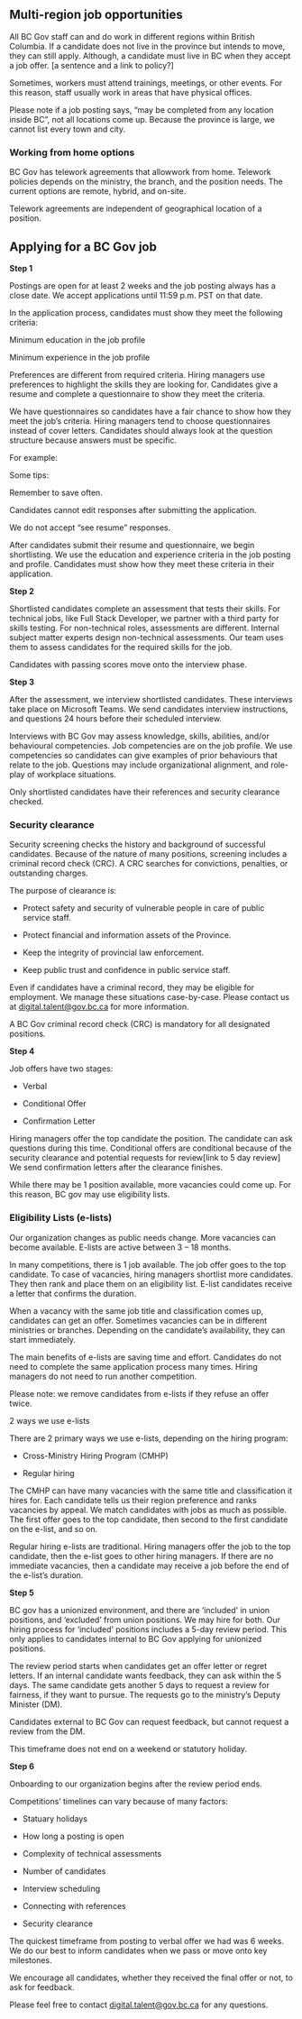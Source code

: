 ## Multi-region job opportunities 

 

All BC Gov staff can and do work in different regions within British Columbia.  If a candidate does not live in the province but intends to move, they can still apply. Although, a candidate must live in BC when they accept a job offer. [a sentence and a link to policy?] 

Sometimes, workers must attend trainings, meetings, or other events. For this reason, staff usually work in areas that have physical offices. 

Please note if a job posting says, “may be completed from any location inside BC”, not all locations come up. Because the province is large, we cannot list every town and city. 

 

### Working from home options 

 

BC Gov has telework agreements that allowwork from home. Telework policies depends on the ministry, the branch, and the position needs. The current options are remote, hybrid, and on-site.  

Telework agreements are independent of geographical location of a position. 

 

## Applying for a BC Gov job 


**Step 1**

Postings are open for at least 2 weeks and the job posting always has a close date. We accept applications until 11:59 p.m. PST on that date.  

In the application process, candidates must show they meet the following criteria: 

Minimum education in the job profile 

Minimum experience in the job profile 

Preferences are different from required criteria. Hiring managers use preferences to highlight the skills they are looking for. Candidates give a resume and complete a questionnaire to show they meet the criteria. 

We have questionnaires so candidates have a fair chance to show how they meet the job’s criteria. Hiring managers tend to choose questionnaires instead of cover letters. Candidates should always look at the question structure because answers must be specific.  

For example: 

Some tips:  

Remember to save often. 

Candidates cannot edit responses after submitting the application. 

We do not accept “see resume” responses. 

After candidates submit their resume and questionnaire, we begin shortlisting. We use the education and experience criteria in the job posting and profile. Candidates must show how they meet these criteria in their application. 

**Step 2** 

Shortlisted candidates complete an assessment that tests their skills. For technical jobs, like Full Stack Developer, we partner with a third party for skills testing. For non-technical roles, assessments are different.  Internal subject matter experts design non-technical assessments. Our team uses them to assess candidates for the required skills for the job.  

Candidates with passing scores move onto the interview phase.  

**Step 3** 

After the assessment, we interview shortlisted candidates. These interviews take place on Microsoft Teams. We send candidates interview instructions, and questions 24 hours before their scheduled interview. 

Interviews with BC Gov may assess knowledge, skills, abilities, and/or behavioural competencies. Job competencies are on the job profile. We use competencies so candidates can give examples of prior behaviours that relate to the job. Questions may include organizational alignment, and role-play of workplace situations.  

Only shortlisted candidates have their references and security clearance checked.  

 

### Security clearance 
 

Security screening checks the history and background of successful candidates. Because of the nature of many positions, screening includes a criminal record check (CRC). A CRC searches for convictions, penalties, or outstanding charges. 

The purpose of clearance is:  

-  Protect safety and security of vulnerable people in care of public service staff. 

-  Protect financial and information assets of the Province.  

-  Keep the integrity of provincial law enforcement. 

-  Keep public trust and confidence in public service staff.  

Even if candidates have a criminal record, they may be eligible for employment. We manage these situations case-by-case. Please contact us at digital.talent@gov.bc.ca for more information. 

A BC Gov criminal record check (CRC) is mandatory for all designated positions. 

**Step 4** 

Job offers have two stages:  

-  Verbal 

-  Conditional Offer  

-  Confirmation Letter 

Hiring managers offer the top candidate the position. The candidate can ask questions during this time. Conditional offers are conditional because of the security clearance and potential requests for review[link to 5 day review] We send confirmation letters after the clearance finishes.  

While there may be 1 position available, more vacancies could come up. For this reason, BC gov may use eligibility lists. 

 

### Eligibility Lists (e-lists) 

 

Our organization changes as public needs change. More vacancies can become available. E-lists are active between 3 – 18 months. 

In many competitions, there is 1 job available. The job offer goes to the top candidate. To case of vacancies, hiring managers shortlist more candidates. They then rank and place them on an eligibility list. E-list candidates receive a letter that confirms the duration. 

When a vacancy with the same job title and classification comes up, candidates can get an offer. Sometimes vacancies can be in different ministries or branches. Depending on the candidate’s availability, they can start immediately.  

The main benefits of e-lists are saving time and effort. Candidates do not need to complete the same application process many times. Hiring managers do not need to run another competition. 

Please note: we remove candidates from e-lists if they refuse an offer twice. 

2 ways we use e-lists 

 

There are 2 primary ways we use e-lists, depending on the hiring program:  

-  Cross-Ministry Hiring Program (CMHP) 

-  Regular hiring 

 

The CMHP can have many vacancies with the same title and classification it hires for. Each candidate tells us their region preference and ranks vacancies by appeal. We match candidates with jobs as much as possible. The first offer goes to the top candidate, then second to the first candidate on the e-list, and so on.  

Regular hiring e-lists are traditional. Hiring managers offer the job to the top candidate, then the e-list goes to other hiring managers. If there are no immediate vacancies, then a candidate may receive a job before the end of the e-list’s duration.  

 

**Step 5** 

BC gov has a unionized environment, and there are ‘included’ in union positions, and ‘excluded’ from union positions. We may hire for both. Our hiring process for ‘included’ positions includes a 5-day review period. This only applies to candidates internal to BC Gov applying for unionized positions.  

The review period starts when candidates get an offer letter or regret letters. If an internal candidate wants feedback, they can ask within the 5 days. The same candidate gets another 5 days to request a review for fairness, if they want to pursue. The requests go to the ministry’s Deputy Minister (DM).  

Candidates external to BC Gov can request feedback, but cannot request a review from the DM. 

This timeframe does not end on a weekend or statutory holiday.  

**Step 6** 

Onboarding to our organization begins after the review period ends.  

Competitions’ timelines can vary because of many factors:  

-  Statuary holidays  

-  How long a posting is open 

-  Complexity of technical assessments 

-  Number of candidates  

-  Interview scheduling  

-  Connecting with references  

-  Security clearance 

The quickest timeframe from posting to verbal offer we had was 6 weeks. We do our best to inform candidates when we pass or move onto key milestones. 

We encourage all candidates, whether they received the final offer or not, to ask for feedback.  

Please feel free to contact digital.talent@gov.bc.ca for any questions. 

 

 

   

 

 
